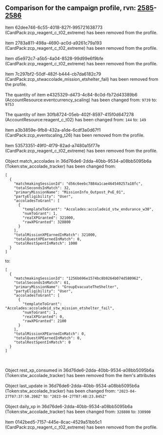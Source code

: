 ## Comparison for the campaign profile, rvn: [2585](https://github.com/PRO100KatYT/FortniteProfileRevisions/tree/main/profiles/campaign/2585%20campaign.json)-[2586](https://github.com/PRO100KatYT/FortniteProfileRevisions/tree/main/profiles/campaign/2586%20campaign.json)

Item 62dee746-6c55-4018-827f-995721638773 (CardPack:zcp_reagent_c_t02_extreme) has been removed from the profile.
<br><br>
Item 2783a811-498a-4690-ac0d-a9261c79a193 (CardPack:zcp_reagent_c_t02_extreme) has been removed from the profile.
<br><br>
Item d5e972c7-a5b5-4a04-8528-99d99e6f9bfe (CardPack:zcp_reagent_c_t02_extreme) has been removed from the profile.
<br><br>
Item 7c297bf2-50df-482f-b444-cb7da6182c79 (CardPack:zcp_stwaccolade_mission_etshelter_fail) has been removed from the profile.
<br><br>
The quantity of item e4325329-d473-4c84-8c0d-fb72d43389b6 (AccountResource:eventcurrency_scaling) has been changed from: `9739` to: `9753`
<br><br>
The quantity of item 30fb8724-05eb-402f-8597-415f0d647278 (AccountResource:reagent_c_t02) has been changed from: `144` to: `149`
<br><br>
Item a3b3859e-9fb8-432a-a1de-6cdf3a0d67f1 (CardPack:zcp_eventscaling_t26) has been removed from the profile.
<br><br>
Item 53573351-49f0-4f79-82ad-a7480a15f77e (CardPack:zcp_reagent_c_t02_extreme) has been removed from the profile.
<br><br>
Object match_accolades in 36d76de6-2dda-40bb-9534-a08bb5095b6a (Token:stw_accolade_tracker) has been changed from:

```
[
  {
    "matchmakingSessionId": "d56c6eebc7884a1cae464540257a18fc",
    "totalSecondsInMatch": 32,
    "primaryMissionName": "MissionInfo_Outpost_PvE_01",
    "partyEligibility": "User",
    "accoladesToGrant": [
      {
        "templateToGrant": "Accolades:accoladeid_stw_endurance_w30",
        "numToGrant": 1,
        "realXPGranted": 321000,
        "rawXPGranted": 328800
      }
    ],
    "totalMissionXPEarnedInMatch": 321000,
    "totalQuestXPEarnedInMatch": 0,
    "totalRestSpentInMatch": 1000
  }
]
```

to:

```
[
  {
    "matchmakingSessionId": "1256b696e1574bc8b9264b074d580962",
    "totalSecondsInMatch": 61,
    "primaryMissionName": "GroupEvacuateTheShelter",
    "partyEligibility": "User",
    "accoladesToGrant": [
      {
        "templateToGrant": "Accolades:accoladeid_stw_mission_etshelter_fail",
        "numToGrant": 1,
        "realXPGranted": 0,
        "rawXPGranted": 2100
      }
    ],
    "totalMissionXPEarnedInMatch": 0,
    "totalQuestXPEarnedInMatch": 0,
    "totalRestSpentInMatch": 0
  }
]
```

<br><br>
Object rest_xp_consumed in 36d76de6-2dda-40bb-9534-a08bb5095b6a (Token:stw_accolade_tracker) has been removed from the item's attributes
<br><br>
Object last_update in 36d76de6-2dda-40bb-9534-a08bb5095b6a (Token:stw_accolade_tracker) has been changed from: `"2023-04-27T07:37:50.208Z"` to: `"2023-04-27T07:48:23.845Z"`
<br><br>
Object daily_xp in 36d76de6-2dda-40bb-9534-a08bb5095b6a (Token:stw_accolade_tracker) has been changed from: `328800` to: `330900`
<br><br>
Item 0142bed5-7157-445e-8cac-4529a51bb5c1 (CardPack:zcp_reagent_c_t02_extreme) has been removed from the profile.
<br><br>
